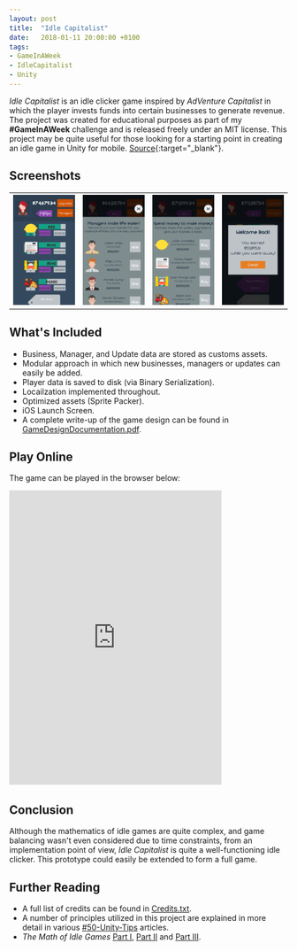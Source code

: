 ```yaml
---
layout: post
title:  "Idle Capitalist"
date:   2018-01-11 20:00:00 +0100
tags:
- GameInAWeek
- IdleCapitalist
- Unity
---
```


*Idle Capitalist* is an idle clicker game inspired by *AdVenture Capitalist* in which the player invests funds into certain businesses to generate revenue. The project was created for educational purposes as part of my **#GameInAWeek** challenge and is released freely under an MIT license. This project may be quite useful for those looking for a starting point in creating an idle game in Unity for mobile. [Source](https://github.com/defuncart/game-in-a-week/tree/master/IdleCapitalist){:target="_blank"}.

## Screenshots

<table style="width:100%" height="20%" cellspacing="5" cellpadding="5">
  <tr>
    <th><img src="https://raw.githubusercontent.com/defuncart/game-in-a-week/master/docs/assets/images/IdleCapitalist/screenshot1.png" style="width:25% height:100%"></th>
    <th><img src="https://raw.githubusercontent.com/defuncart/game-in-a-week/master/docs/assets/images/IdleCapitalist/screenshot2.png" style="width:25% height:100%"></th>
    <th><img src="https://raw.githubusercontent.com/defuncart/game-in-a-week/master/docs/assets/images/IdleCapitalist/screenshot3.png" style="width:25% height:100%"></th>
    <th><img src="https://raw.githubusercontent.com/defuncart/game-in-a-week/master/docs/assets/images/IdleCapitalist/screenshot4.png" style="width:25% height:100%"></th>
  </tr>
</table>
<p></p>

## What's Included

* Business, Manager, and Update data are stored as customs assets.
* Modular approach in which new businesses, managers or updates can easily be added.
* Player data is saved to disk (via Binary Serialization).
* Locailzation implemented throughout.
* Optimized assets (Sprite Packer).
* iOS Launch Screen.
* A complete write-up of the game design can be found in [GameDesignDocumentation.pdf](https://github.com/defuncart/game-in-a-week/blob/master/IdleCapitalist/GameDesignDocumentation.pdf).

## Play Online

The game can be played in the browser below:

<iframe frameborder="0" src="https://itch.io/embed-upload/728620?color=808285" allowfullscreen="no" width="384" height="532"></iframe>
<p></p>

## Conclusion

Although the mathematics of idle games are quite complex, and game balancing wasn't even considered due to time constraints, from an implementation point of view, *Idle Capitalist* is quite a well-functioning idle clicker. This prototype could easily be extended to form a full game.

## Further Reading

* A full list of credits can be found in [Credits.txt](https://github.com/defuncart/game-in-a-week/blob/master/IdleCapitalist/Credits.txt).
* A number of principles utilized in this project are explained in more detail in various [#50-Unity-Tips](https://github.com/defuncart/50-unity-tips) articles.
* *The Math of Idle Games* [Part I](http://blog.kongregate.com/the-math-of-idle-games-part-i/), [Part II](http://blog.kongregate.com/the-math-of-idle-games-part-ii/) and [Part III](http://blog.kongregate.com/the-math-of-idle-games-part-iii/).
